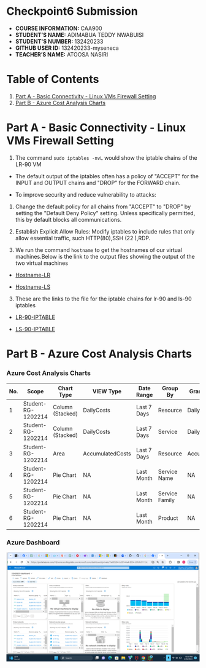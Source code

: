 # Checkpoint6 Submission

- **COURSE INFORMATION:** CAA900
- **STUDENT’S NAME:** ADIMABUA TEDDY NWABUISI
- **STUDENT'S NUMBER:** 132420233
- **GITHUB USER ID:** 132420233-myseneca
- **TEACHER’S NAME:** ATOOSA NASIRI
  
# Table of Contents

1. [Part A - Basic Connectivity - Linux VMs Firewall Setting](#part-a---basic-connectivity---linux-vms-firewall-setting)
2. [Part B - Azure Cost Analysis Charts](#part-b---azure-cost-analysis-charts)



# Part A - Basic Connectivity - Linux VMs Firewall Setting

1)  The command `sudo iptables -nvL` would show the iptable chains of the LR-90 VM

- The default output of the  iptables often has a policy of "ACCEPT" for the INPUT and OUTPUT chains and "DROP" for the FORWARD chain.

- To improve security and reduce vulnerability to attacks:
1) Change the default policy for all chains from "ACCEPT" to "DROP" by setting the "Default Deny Policy" setting. Unless specifically permitted, this by default blocks all communications.
2) Establish Explicit Allow Rules: Modify iptables to include rules that only allow essential traffic, such HTTP(80),SSH (22 ),RDP.



2) We run the command `hostname` to get the hostnames of our virtual machines.Below is the link to the output files showing the output of the two virtual machines
- [Hostname-LR](https://github.com/132420233-myseneca/CAA-Azure-Project/blob/main/checkpoint6/hostname-LR.txt)

- [Hostname-LS](https://github.com/132420233-myseneca/CAA-Azure-Project/blob/main/checkpoint6/hostname-LS.txt)


3)  These are the links to the file for the iptable chains for lr-90 and ls-90 iptables

- [LR-90-IPTABLE](https://github.com/132420233-myseneca/CAA-Azure-Project/blob/main/checkpoint6/lr_iptables.txt)


- [LS-90-IPTABLE](https://github.com/132420233-myseneca/CAA-Azure-Project/blob/main/checkpoint6/ls_iptables.txt
)



# Part B - Azure Cost Analysis Charts

### Azure Cost Analysis Charts



| No. | Scope | Chart Type | VIEW Type |  Date Range | Group By | Granularity| Example |
|-|-|-|-|-|-|-|-|
|1|Student-RG-1202214 | Column (Stacked) | DailyCosts | Last 7 Days | Resource | Daily | <img src=".\images\daily-cost-barchart.jpg" alt="Daily Cost Barchart" style="float: left; margin-right: 10px;" /> |
|2|Student-RG-1202214 | Column (Stacked) | DailyCosts | Last 7 Days | Service | Daily | <img src="./images/daily-cost-service-barchart.jpg" alt="Daily Cost Service-Barchart.jpg" style="float: left; margin-right: 10px;" /> |
|3|Student-RG-1202214 | Area| AccumulatedCosts | Last 7 Days | Resource | Accumulated | <img src="./images/accumulated-resource-barchart.jpg" alt="Accumulated Resource Barchart" style="float: left; margin-right: 10px;" /> |
|4|Student-RG-1202214 | Pie Chart | NA | Last Month | Service Name | NA | <img src="./images/service-name-piechart.jpg" alt="Service Name Piechart" style="float: left; margin-right: 10px;" /> |
|5|Student-RG-1202214 | Pie Chart | NA | Last Month | Service Family | NA | <img src="./images/service-family-piechart.jpg" alt="Service Family Piechart" style="float: left; margin-right: 10px;" /> |
|6|Student-RG-1202214 | Pie Chart | NA | Last Month | Product | NA | <img src="./images/product-piechart.jpg" alt="Product Piechart" style="float: left; margin-right: 10px;" /> |


###  Azure Dashboard



<img src="./images/dashboard.png" alt="Dashboard Sample" style="float: left; margin-right: 10px;" />

